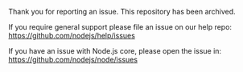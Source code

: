 Thank you for reporting an issue. This repository has been archived.

If you require general support please file an issue on our help repo:
https://github.com/nodejs/help/issues

If you have an issue with Node.js core, please open the issue in:
https://github.com/nodejs/node/issues
